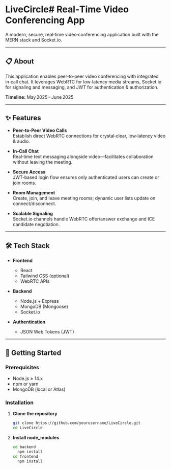 # LiveCircle# Real‑Time Video Conferencing App

A modern, secure, real‑time video‑conferencing application built with the MERN stack and Socket.io.

---

## 📋 About

This application enables peer‑to‑peer video conferencing with integrated in‑call chat. It leverages WebRTC for low‑latency media streams, Socket.io for signaling and messaging, and JWT for authentication & authorization.

**Timeline:** May 2025 – June 2025

---

## ✨ Features

- **Peer‑to‑Peer Video Calls**  
  Establish direct WebRTC connections for crystal‑clear, low‑latency video & audio.

- **In‑Call Chat**  
  Real‑time text messaging alongside video—facilitates collaboration without leaving the meeting.

- **Secure Access**  
  JWT‑based login flow ensures only authenticated users can create or join rooms.

- **Room Management**  
  Create, join, and leave meeting rooms; dynamic user lists update on connect/disconnect.

- **Scalable Signaling**  
  Socket.io channels handle WebRTC offer/answer exchange and ICE candidate negotiation.

---

## 🛠 Tech Stack

- **Frontend**  
  - React  
  - Tailwind CSS (optional)  
  - WebRTC APIs  

- **Backend**  
  - Node.js + Express  
  - MongoDB (Mongoose)  
  - Socket.io  

- **Authentication**  
  - JSON Web Tokens (JWT)  

---

## 🏁 Getting Started

### Prerequisites

- Node.js ≥ 14.x  
- npm or yarn  
- MongoDB (local or Atlas)

### Installation

1. **Clone the repository**  
   ```bash
   git clone https://github.com/yourusername/LiveCircle.git
   cd LiveCircle
1. **Install node_modules**  
   ```bash
   cd backend
     npm install
   cd frontend
     npm install

